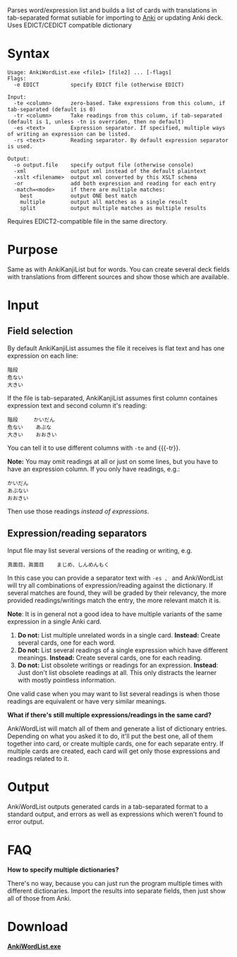 Parses word/expression list and builds a list of cards with translations in tab-separated format sutiable for importing to [Anki](http://ankisrs.net/) or updating Anki deck. Uses EDICT/CEDICT compatible dictionary

# Syntax
```
Usage: AnkiWordList.exe <file1> [file2] ... [-flags]
Flags:
  -e EDICT          specify EDICT file (otherwise EDICT)

Input:
  -te <column>      zero-based. Take expressions from this column, if tab-separated (default is 0)
  -tr <column>      Take readings from this column, if tab-separated (default is 1, unless -tn is overriden, then no default)
  -es <text>        Expression separator. If specified, multiple ways of writing an expression can be listed.
  -rs <text>        Reading separator. By default expression separator is used.

Output:
  -o output.file    specify output file (otherwise console)
  -xml              output xml instead of the default plaintext
  -xslt <filename>  output xml converted by this XSLT schema
  -or               add both expression and reading for each entry
  -match=<mode>     if there are multiple matches:
    best            output ONE best match
    multiple        output all matches as a single result
    split           output multiple matches as multiple results
```

Requires EDICT2-compatible file in the same directory.

# Purpose
Same as with AnkiKanjiList but for words. You can create several deck fields with translations from different sources and show those which are available.

# Input

## Field selection
By default AnkiKanjiList assumes the file it receives is flat text and has one expression on each line:
```
階段
危ない
大きい
```

If the file is tab-separated, AnkiKanjiList assumes first column containes expression text and second column it's reading:
```
階段     かいだん
危ない    あぶな
大きい    おおきい
```

You can tell it to use different columns with `-te` and {{{-tr}}.

**Note:** You may omit readings at all or just on some lines, but you have to have an expression column. If you only have readings, e.g.:
```
かいだん
あぶない
おおきい
```

Then use those readings _instead of expressions_.

## Expression/reading separators
Input file may list several versions of the reading or writing, e.g.
```
真面目、眞面目    まじめ、しんめんもく
```
In this case you can provide a separator text with `-es 、` and AnkiWordList will try all combinations of expression/reading against the dictionary. If several matches are found, they will be graded by their relevancy, the more provided readings/writings match the entry, the more relevant match it is.

**Note**: It is in general not a good idea to have multiple variants of the same expression in a single Anki card.
1. **Do not:** List multiple unrelated words in a single card. **Instead:** Create several cards, one for each word.
2. **Do not:** List several readings of a single expression which have different meanings. **Instead:** Create several cards, one for each reading.
3. **Do not:** List obsolete writings or readings for an expression. **Instead**: Just don't list obsolete readings at all. This only distracts the learner with mostly pointless information.

One valid case when you may want to list several readings is when those readings are equivalent or have very similar meanings.

**What if there's still multiple expressions/readings in the same card?**

AnkiWordList will match all of them and generate a list of dictionary entries. Depending on what you asked it to do, it'll put the best one, all of them together into card, or create multiple cards, one for each separate entry. If multiple cards are created, each card will get only those expressions and readings related to it.

# Output
AnkiWordList outputs generated cards in a tab-separated format to a standard output, and errors as well as expressions which weren't found to error output.

# FAQ
**How to specify multiple dictionaries?**

There's no way, because you can just run the program multiple times with different dictionaries. Import the results into separate fields, then just show all of those from Anki.

# Download
**[AnkiWordList.exe](http://googledrive.com/host/0B6e6N2yLg25MTlp3WkpfbG9ySGM/AnkiWordList.exe)**